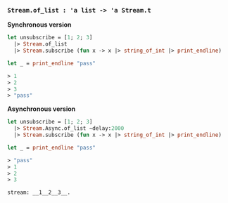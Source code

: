### `Stream.of_list : 'a list -> 'a Stream.t`

__Synchronous version__

```ocaml
let unsubscribe = [1; 2; 3]
  |> Stream.of_list
  |> Stream.subscribe (fun x -> x |> string_of_int |> print_endline)

let _ = print_endline "pass"

> 1
> 2
> 3
> "pass"
```

__Asynchronous version__

```ocaml
let unsubscribe = [1; 2; 3]
  |> Stream.Async.of_list ~delay:2000
  |> Stream.subscribe (fun x -> x |> string_of_int |> print_endline)

let _ = print_endline "pass"

> "pass"
> 1
> 2
> 3

stream: __1__2__3__.
```